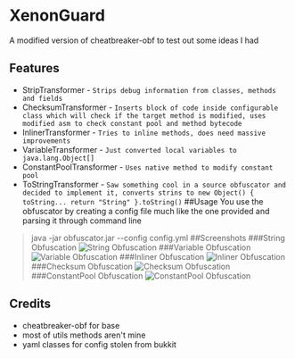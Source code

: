 # XenonGuard
 A modified version of cheatbreaker-obf to test out some ideas I had
## Features
 * StripTransformer - `Strips debug information from classes, methods and fields`
 * ChecksumTransformer - `Inserts block of code inside configurable class which will check if the target method is modified, uses modified asm to check constant pool and method bytecode`
 * InlinerTransformer - `Tries to inline methods, does need massive improvements`
 * VariableTransformer - `Just converted local variables to java.lang.Object[]`
 * ConstantPoolTransformer - `Uses native method to modify constant pool`
 * ToStringTransformer - `Saw something cool in a source obfuscator and decided to implement it, converts strins to new Object() { toString... return "String" }.toString()`
##Usage
 You use the obfuscator by creating a config file much like the one provided and parsing it through command line
> java -jar obfuscator.jar --config config.yml
##Screenshots
###String Obfuscation
<img title="String Obfuscation" src="https://cdn.upload.systems/uploads/X9WPkFsw.png" alt="String Obfuscation"></img>
###Variable Obfuscation
<img title="Variable Obfuscation" src="https://cdn.upload.systems/uploads/E2E4ibjY.png" alt="Variable Obfuscation"></img>
###Inliner Obfuscation
<img title="Inliner Obfuscation" src="https://cdn.upload.systems/uploads/0Qyz0zDZ.png" alt="Inliner Obfuscation"></img>
###Checksum Obfuscation
<img title="Checksum Obfuscation" src="https://cdn.upload.systems/uploads/90Uoc5Lo.png" alt="Checksum Obfuscation"></img>
###ConstantPool Obfuscation
<img title="ConstantPool Obfuscation" src="https://cdn.upload.systems/uploads/wVdzaPsR.png" alt="ConstantPool Obfuscation"></img>

## Credits
 * cheatbreaker-obf for base
 * most of utils methods aren't mine
 * yaml classes for config stolen from bukkit
 